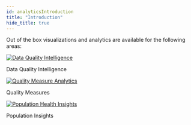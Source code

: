 ```yaml
---
id: analyticsIntroduction
title: "Introduction"
hide_title: true
---
```


Out of the box visualizations and analytics are available for the following areas:

<div style={{ display: 'flex', justifyContent: 'space-around', alignItems: 'center', flexWrap: 'wrap' }}>
  <div style={{ textAlign: 'center', margin: '10px' }}>
    <a href="https://app.powerbi.com/view?r=eyJrIjoiZDc2ODVlNmUtYmE2NC00ZmQ3LWI2MzYtOTEwNDM1YTQwOTcxIiwidCI6ImJiM2M3Y2U1LTI2MjgtNGM5MS04Y2VmLTgwMTdjNjExNTk3OCIsImMiOjZ9" target="_blank">
      <img src="/img/dqi.png" alt="Data Quality Intelligence" style={{ width: '275px', height: 'auto' }} data-no-lightbox />
    </a>
    <p>Data Quality Intelligence</p>
  </div>
  <div style={{ textAlign: 'center', margin: '10px' }}>
    <a href="https://app.powerbi.com/view?r=eyJrIjoiY2UzNWMwZjYtOTI3Ny00M2I0LWI5ZmMtMTdiMjVhZTdhMjE3IiwidCI6ImJiM2M3Y2U1LTI2MjgtNGM5MS04Y2VmLTgwMTdjNjExNTk3OCIsImMiOjZ9" target="_blank">
      <img src="/img/quality_measures.png" alt="Quality Measure Analytics" style={{ width: '275px', height: 'auto' }} data-no-lightbox />
    </a>
    <p>Quality Measures</p>
  </div>
  <div style={{ textAlign: 'center', margin: '10px' }}>
    <a href="https://app.powerbi.com/view?r=eyJrIjoiNmNmZmI3ZTUtZjhiMS00YjdlLTgxMjAtOTMyZjdjMDNiMjZkIiwidCI6ImJiM2M3Y2U1LTI2MjgtNGM5MS04Y2VmLTgwMTdjNjExNTk3OCIsImMiOjZ9" target="_blank">
      <img src="/img/pop_insights.png" alt="Population Health Insights" style={{ width: '275px', height: 'auto' }} data-no-lightbox />
    </a>
    <p>Population Insights</p>
  </div>
</div>
